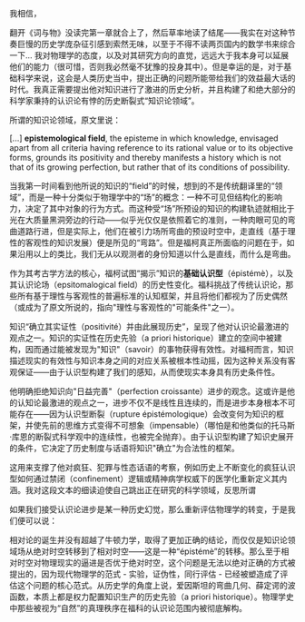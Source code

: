 我相信，

翻开《词与物》没读完第一章就合上了，然后草率地读了结尾——我实在对这种节奏巨慢的历史学庞杂征引感到索然无味，以至于不得不读两页国内的数学书来综合一下... 我对物理学的态度，以及对其研究方向的直觉，远远大于我本身可以延展他们的能力（很可惜，否则我必然毫不犹豫的投身其中）。但是幸运的是，对于基础科学来说，这会是人类历史当中，提出正确的问题所能带给我们的效益最大话的时代。我真正需要提出他对知识进行了激进的历史分析，并且构建了和绝大部分的科学家秉持的认识论有悖的历史断裂式“知识论领域”。

所谓的知识论领域，原文里说：

[...] **epistemological field**, the episteme in which knowledge, envisaged apart from all criteria having reference to its rational value or to its objective forms, grounds its positivity and thereby manifests a history which is not that of its growing perfection, but rather that of its conditions of possibility.

当我第一时间看到他所说的知识的“field”的时候，想到的不是传统翻译里的“领域”，而是一种十分类似于物理学中的“场”的概念：一种不可见但结构化的影响力，决定了其中对象的行为方式。而这种受“场”所预设的知识的构建轨迹就相比于光在大质量黑洞旁边的行动——似乎光仅仅是依照着它的准则，一种肉眼可见的弯曲道路行进，但是实际上，他们在被引力场所弯曲的预设时空中，走直线（基于理性的客观性的知识发展）便是所见的“弯路”。但是福柯真正所面临的问题在于，如果沿用以上的类比，我们无从以观测者的身份知道以什么是直线，而什么是弯曲。

作为其考古学方法的核心，福柯试图“揭示”知识的**基础认识型**（épistémè），以及其认识论场（epsitomalogical field）的历史性变化。福科挑战了传统认识论，那些所有基于理性与客观性的普遍标准的认知框架，并且将他们都视为了历史偶然（或成为了原文所说的，指向"理性与客观性的"可能条件"之一）。

知识“确立其实证性（positivité）并由此展现历史”，呈现了他对认识论最激进的观点之一。知识的实证性在历史先验（a priori historique）建立的空间中被建构，因而通过能被发现为"知识"（savoir）的事物获得有效性。对福柯而言，知识描述现实的有效性与知识本身之间的对应关系被根本性动摇，因为这种关系没有客观保证——由于认识型构建了我们的感知，从而使现实本身具有历史条件性。

他明确拒绝知识向"日益完善"（perfection croissante）进步的观念。这或许是他的认知论最激进的观点之一，进步不仅不是线性且连续的，而是进步本身根本不可能存在——因为认识型断裂（rupture épistémologique）会改变何为知识的框架，并使先前的思维方式变得不可想象（impensable）（哪怕是和他类似的托马斯·库恩的断裂式科学观中的连续性，也被完全抛弃）。由于认识型构建了知识史展开的条件，它决定了历史制度与话语将知识"确立"为合法性的框架。

这用来支撑了他对疯狂、犯罪与性态话语的考察，例如历史上不断变化的疯狂认识型如何通过禁闭（confinement）逻辑或精神病学权威下的医学化重新定义其内涵。我对这段文本的细读迫使自己跳出正在研究的科学领域，反思所谓

如果我们接受认识论进步是某一种历史幻觉，那么重新评估物理学的转变，于是我们便可以说：

相对论的诞生并没有超越了牛顿力学，取得了更加正确的结论，而仅仅是知识论领域场从绝对时空转移到了相对时空——这是一种“épistémè”的转移。那么至于相对时空对物理现实的逼进是否优于绝对时空，这个问题是无法以绝对正确的方式被提出的，因为现代物理学的范式 - 实验，证伪性，同行评估 - 已经被塑造成了评估这个问题的核心范式。从历史学的角度上说，爱因斯坦的弯曲几何、薛定谔的波函数，本质上都是权力配置知识生产的历史先验（a priori historique）。物理学史中那些被视为“自然”的真理秩序在福科的认识论范围内被彻底解构。